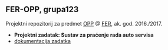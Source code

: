 ## FER-OPP, grupa123
Projektni repozitorij za predmet [OPP](https://www.fer.unizg.hr/predmet/opp) @ [FER](https://www.fer.unizg.hr/), ak. god. 2016./2017.

  + **Projektni zadatak: Sustav za praćenje rada auto servisa**
  + [dokumentacija zadatka](http://www.fer.unizg.hr/_download/repository/AutoServis.pdf)